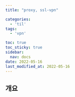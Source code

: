 ```yaml
---
title: "proxy, ssl-vpn"

categories:
  - 'til'
tags:
  - 'vpn'

toc: true
toc_sticky: true
sidebar:
  nav: docs
date: 2022-05-16
last_modified_at: 2022-05-16
---
```


## 개요